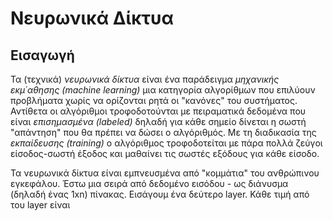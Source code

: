 # Νευρωνικά Δίκτυα

## Εισαγωγή

Τα (τεχνικά) *νευρωνικά δίκτυα* είναι ένα παράδειγμα *μηχανικής εκμ΄αθησης (machine learning)* μια κατηγορία αλγορίθμων που επιλύουν προβλήματα χωρίς να ορίζονται ρητά οι "κανόνες" του συστήματος. Αντίθετα οι αλγόριθμοι τροφοδοτούνται με πειραματικά δεδομένα που είναι *επισημασμένα (labeled)* δηλαδή για κάθε σημείο δίνεται η σωστή "απάντηση" που θα πρέπει να δώσει ο αλγόριθμός. Με τη διαδικασία της *εκπαίδευσης (training)* ο αλγόριθμος τροφοδοτείται με πάρα πολλά ζεύγοι είσοδος-σωστή έξοδος και μαθαίνει τις σωστές εξόδους για κάθε είσοδο.

Τα νευρωνικά δίκτυα είναι εμπνευσμένα από "κομμάτια" του ανθρώπινου εγκεφάλου. Έστω μια σειρά από δεδομένο εισόδου - ως διάνυσμα (δηλαδή ένας 1xn) πίνακας. Εισάγουμ ένα δεύτερο layer. Κάθε τιμή από του layer είναι 